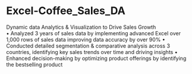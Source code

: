 # Excel-Coffee_Sales_DA
Dynamic data Analytics & Visualization to Drive Sales Growth                                                                                              
•	Analyzed 3 years of sales data by implementing advanced Excel over 1,000 rows of sales data improving data accuracy by over 90%
•	Conducted detailed segmentation & comparative analysis across 3 countries, identifying key sales trends over time and driving insights
•	Enhanced decision-making by optimizing product offerings by identifying the bestselling product
